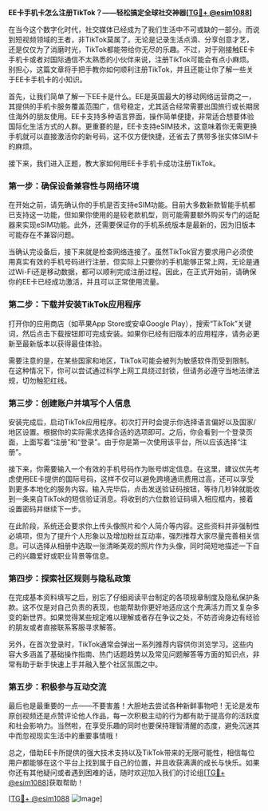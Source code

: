 **EE卡手机卡怎么注册TikTok？——轻松搞定全球社交神器[[TG💪+ @esim1088](https://t.me/s/esim1088)]**

在当今这个数字化时代，社交媒体已经成为了我们生活中不可或缺的一部分。而说到短视频领域的王者，非TikTok莫属了。无论是记录生活点滴、分享创意才艺，还是仅仅为了消磨时光，TikTok都能带给你无尽的乐趣。不过，对于刚接触EE卡手机卡或者对国际通信不太熟悉的小伙伴来说，注册TikTok可能会有点小麻烦。别担心，这篇文章将手把手教你如何顺利注册TikTok，并且还能让你了解一些关于EE卡手机卡的小知识。

首先，让我们简单了解一下EE卡是什么。EE是英国最大的移动网络运营商之一，其提供的手机卡服务覆盖范围广，信号稳定，尤其适合经常需要出国旅行或长期居住海外的朋友使用。EE卡支持多种语言界面，操作简单便捷，非常适合想要体验国际化生活方式的人群。更重要的是，EE卡支持eSIM技术，这意味着你无需更换手机就可以直接激活你的新号码，这不仅方便快捷，还省去了携带多张实体SIM卡的麻烦。

接下来，我们进入正题，教大家如何用EE卡手机卡成功注册TikTok。

### 第一步：确保设备兼容性与网络环境

在开始之前，请先确认你的手机是否支持eSIM功能。目前大多数新款智能手机都已支持这一功能，但如果你使用的是较老款机型，则可能需要额外购买专门的适配器来实现eSIM功能。此外，还需要保证你的手机系统版本是最新的，因为旧版本可能存在不兼容问题。

当确认完设备后，接下来就是检查网络连接了。虽然TikTok官方要求用户必须使用真实有效的手机号码进行注册，但实际上只要你的手机能够正常上网，无论是通过Wi-Fi还是移动数据，都可以顺利完成注册过程。因此，在正式开始前，请确保你的EE卡已经成功激活，并且可以正常使用流量。

### 第二步：下载并安装TikTok应用程序

打开你的应用商店（如苹果App Store或安卓Google Play），搜索“TikTok”关键词，然后点击下载按钮即可完成安装。如果你已经有旧版本的应用程序，请务必更新至最新版本以获得最佳体验。

需要注意的是，在某些国家和地区，TikTok可能会被列为敏感软件而受到限制。在这种情况下，你可以尝试通过科学上网工具绕过封锁，但请务必遵守当地法律法规，切勿触犯红线。

### 第三步：创建账户并填写个人信息

安装完成后，启动TikTok应用程序。初次打开时会提示你选择语言偏好以及国家/地区设置。根据你的实际需求选择合适的选项即可。之后，你会看到一个登录页面，上面写着“注册”和“登录”。由于你是第一次使用该平台，所以应该选择“注册”。

接下来，你需要输入一个有效的手机号码作为账号绑定信息。在这里，建议优先考虑使用EE卡提供的国际号码，这样不仅可以避免跨境通讯费用过高，还可以享受到更多本地化的服务内容。输入完毕后，点击发送验证码按钮，等待几秒钟就能收到一条来自TikTok的短信验证消息。将收到的六位数验证码填入相应框内，接着设置密码并继续下一步。

在此阶段，系统还会要求你上传头像照片和个人简介等内容。这些资料并非强制性必填项，但为了提升个人形象以及增加粉丝互动率，强烈推荐大家尽量完善相关信息。可以选择从相册中选取一张清晰美观的照片作为头像，同时简短地描述一下自己的兴趣爱好或职业背景等信息。

### 第四步：探索社区规则与隐私政策

在完成基本资料填写之后，别忘了仔细阅读平台制定的各项规章制度及隐私保护条款。这不仅是对自己负责的表现，也能帮助你更好地适应这个充满活力而又复杂多变的新世界。如果觉得某些规定难以理解或者存在争议之处，不妨咨询身边有经验的朋友或者直接联系客服寻求解答。

另外，在首次登录时，TikTok通常会弹出一系列推荐内容供你浏览学习。这些内容大多涵盖了基础操作指南、热门话题趋势以及常见问题解答等方面的知识点，非常有助于新手快速上手并融入整个社区氛围之中。

### 第五步：积极参与互动交流

最后也是最重要的一点——不要害羞！大胆地去尝试各种新鲜事物吧！无论是发布原创视频还是点赞评论他人作品，每一次积极主动的行为都有助于提高你的活跃度和社会影响力。当然啦，在享受乐趣的同时也要保持理智清醒的态度，避免沉迷其中而忽视现实生活中的重要事情哦！

总之，借助EE卡所提供的强大技术支持以及TikTok带来的无限可能性，相信每位用户都能够在这个平台上找到属于自己的位置，并且收获满满的成长与快乐。如果你还有其他疑问或者遇到困难的话，随时欢迎加入我们的讨论组[[TG💪+ @esim1088](https://t.me/s/esim1088)]获取帮助！

[[TG💪+ @esim1088](https://t.me/s/esim1088) ![Image](https://i.postimg.cc/4NQfJmqS/Snipaste-2025-05-13-00-14-12.png)]